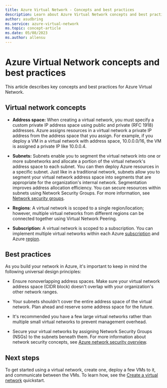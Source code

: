 ```yaml
---
title: Azure Virtual Network - Concepts and best practices
description: Learn about Azure Virtual Network concepts and best practices. 
author: asudbring
ms.service: azure-virtual-network
ms.topic: concept-article
ms.date: 05/08/2023
ms.author: allensu
---
```


# Azure Virtual Network concepts and best practices

This article describes key concepts and best practices for Azure Virtual Network.

## Virtual network concepts

- **Address space:** When creating a virtual network, you must specify a custom private IP address space using public and private (RFC 1918) addresses. Azure assigns resources in a virtual network a private IP address from the address space that you assign. For example, if you deploy a VM in a virtual network with address space, 10.0.0.0/16, the VM is assigned a private IP like 10.0.0.4.

- **Subnets:** Subnets enable you to segment the virtual network into one or more subnetworks and allocate a portion of the virtual network's address space to each subnet. You can then deploy Azure resources in a specific subnet. Just like in a traditional network, subnets allow you to segment your virtual network address space into segments that are appropriate for the organization's internal network. Segmentation improves address allocation efficiency. You can secure resources within subnets using Network Security Groups. For more information, see [Network security groups](./network-security-groups-overview.md).

- **Regions**: A virtual network is scoped to a single region/location; however, multiple virtual networks from different regions can be connected together using Virtual Network Peering.

- **Subscription:** A virtual network is scoped to a subscription. You can implement multiple virtual networks within each Azure [subscription](../azure-glossary-cloud-terminology.md?toc=%2fazure%2fvirtual-network%2ftoc.json#subscription) and Azure [region](../azure-glossary-cloud-terminology.md?toc=%2fazure%2fvirtual-network%2ftoc.json#region).

## Best practices

As you build your network in Azure, it's important to keep in mind the following universal design principles:

- Ensure nonoverlapping address spaces. Make sure your virtual network address space (CIDR block) doesn't overlap with your organization's other network ranges.

- Your subnets shouldn't cover the entire address space of the virtual network. Plan ahead and reserve some address space for the future.

- It's recommended you have a few large virtual networks rather than multiple small virtual networks to prevent management overhead.

- Secure your virtual networks by assigning Network Security Groups (NSGs) to the subnets beneath them. For more information about network security concepts, see [Azure network security overview](../security/fundamentals/network-overview.md).

## Next steps

 To get started using a virtual network, create one, deploy a few VMs to it, and communicate between the VMs. To learn how, see the [Create a virtual network](quick-create-portal.md) quickstart.
